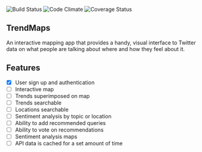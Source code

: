 ![Build Status](https://codeship.com/projects/c042def0-4cf7-0133-5535-566112b803ab/status?branch=master)
![Code Climate](https://codeclimate.com/github/nathanielltaylor/trend-map.png)
![Coverage Status](https://coveralls.io/repos/nathanielltaylor/trend-map/badge.png)

## TrendMaps

An interactive mapping app that provides a handy, visual interface to Twitter data on what people are talking about where and how they feel about it.

## Features
- [X] User sign up and authentication
- [ ] Interactive map
- [ ] Trends superimposed on map
- [ ] Trends searchable
- [ ] Locations searchable
- [ ] Sentiment analysis by topic or location
- [ ] Ability to add recommended queries
- [ ] Ability to vote on recommendations
- [ ] Sentiment analysis maps
- [ ] API data is cached for a set amount of time
